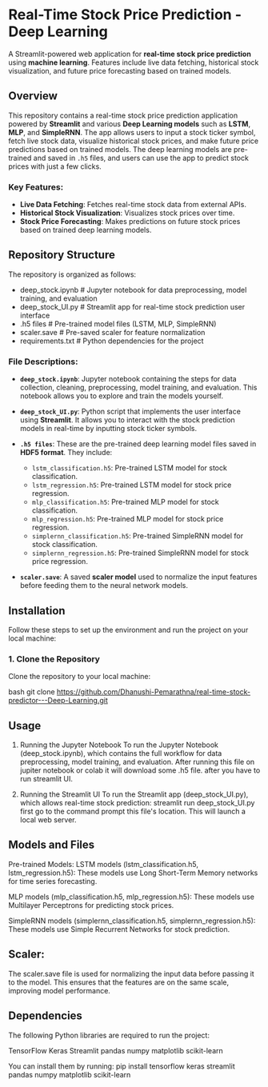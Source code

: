 # Real-Time Stock Price Prediction - Deep Learning

A Streamlit-powered web application for **real-time stock price prediction** using **machine learning**. Features include live data fetching, historical stock visualization, and future price forecasting based on trained models.

## Overview

This repository contains a real-time stock price prediction application powered by **Streamlit** and various **Deep Learning models** such as **LSTM**, **MLP**, and **SimpleRNN**. The app allows users to input a stock ticker symbol, fetch live stock data, visualize historical stock prices, and make future price predictions based on trained models. The deep learning models are pre-trained and saved in `.h5` files, and users can use the app to predict stock prices with just a few clicks.

### Key Features:
- **Live Data Fetching**: Fetches real-time stock data from external APIs.
- **Historical Stock Visualization**: Visualizes stock prices over time.
- **Stock Price Forecasting**: Makes predictions on future stock prices based on trained deep learning models.

## Repository Structure

The repository is organized as follows:

- deep_stock.ipynb # Jupyter notebook for data preprocessing, model training, and evaluation
- deep_stock_UI.py # Streamlit app for real-time stock prediction user interface
- .h5 files # Pre-trained model files (LSTM, MLP, SimpleRNN)
- scaler.save # Pre-saved scaler for feature normalization
- requirements.txt # Python dependencies for the project


### File Descriptions:

- **`deep_stock.ipynb`**: Jupyter notebook containing the steps for data collection, cleaning, preprocessing, model training, and evaluation. This notebook allows you to explore and train the models yourself.
  
- **`deep_stock_UI.py`**: Python script that implements the user interface using **Streamlit**. It allows you to interact with the stock prediction models in real-time by inputting stock ticker symbols.

- **`.h5 files`**: These are the pre-trained deep learning model files saved in **HDF5 format**. They include:
    - `lstm_classification.h5`: Pre-trained LSTM model for stock classification.
    - `lstm_regression.h5`: Pre-trained LSTM model for stock price regression.
    - `mlp_classification.h5`: Pre-trained MLP model for stock classification.
    - `mlp_regression.h5`: Pre-trained MLP model for stock price regression.
    - `simplernn_classification.h5`: Pre-trained SimpleRNN model for stock classification.
    - `simplernn_regression.h5`: Pre-trained SimpleRNN model for stock price regression.

- **`scaler.save`**: A saved **scaler model** used to normalize the input features before feeding them to the neural network models.

## Installation

Follow these steps to set up the environment and run the project on your local machine:

### 1. Clone the Repository
Clone the repository to your local machine:

bash
git clone https://github.com/Dhanushi-Pemarathna/real-time-stock-predictor---Deep-Learning.git

## Usage
1. Running the Jupyter Notebook
To run the Jupyter Notebook (deep_stock.ipynb), which contains the full workflow for data preprocessing, model training, and evaluation. After running this file on jupiter notebook or colab it will download some .h5 file. after you have to run streamlit UI.

2. Running the Streamlit UI
To run the Streamlit app (deep_stock_UI.py), which allows real-time stock prediction:
streamlit run deep_stock_UI.py
first go to the command prompt this file's location. This will launch a local web server.

## Models and Files
Pre-trained Models:
LSTM models (lstm_classification.h5, lstm_regression.h5): These models use Long Short-Term Memory networks for time series forecasting.

MLP models (mlp_classification.h5, mlp_regression.h5): These models use Multilayer Perceptrons for predicting stock prices.

SimpleRNN models (simplernn_classification.h5, simplernn_regression.h5): These models use Simple Recurrent Networks for stock prediction.

## Scaler:
The scaler.save file is used for normalizing the input data before passing it to the model. This ensures that the features are on the same scale, improving model performance.

## Dependencies
The following Python libraries are required to run the project:

TensorFlow
Keras
Streamlit
pandas
numpy
matplotlib
scikit-learn

You can install them by running:
pip install tensorflow keras streamlit pandas numpy matplotlib scikit-learn

